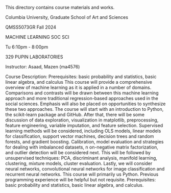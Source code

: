 This directory contains course materials and works.

Columbia University, Graduate School of Art and Sciences

QMSS5073GR Fall 2024

MACHINE LEARNING SOC SCI

Tu 6:10pm - 8:00pm

329 PUPIN LABORATORIES

Instructor: Asaad, Mazen (ma4576)

Course Description: Prerequisites: basic probability and statistics, basic linear algebra, and calculus This course will provide a comprehensive overview of machine learning as it is applied in a number of domains. Comparisons and contrasts will be drawn between this machine learning approach and more traditional regression-based approaches used in the social sciences. Emphasis will also be placed on opportunities to synthesize these two approaches. The course will start with an introduction to Python, the scikit-learn package and GitHub. After that, there will be some discussion of data exploration, visualization in matplotlib, preprocessing, feature engineering, variable imputation, and feature selection. Supervised learning methods will be considered, including OLS models, linear models for classification, support vector machines, decision trees and random forests, and gradient boosting. Calibration, model evaluation and strategies for dealing with imbalanced datasets, n on-negative matrix factorization, and outlier detection will be considered next. This will be followed by unsupervised techniques: PCA, discriminant analysis, manifold learning, clustering, mixture models, cluster evaluation. Lastly, we will consider neural networks, convolutional neural networks for image classification and recurrent neural networks. This course will primarily us Python. Previous programming experience will be helpful but not requisite. Prerequisites: basic probability and statistics, basic linear algebra, and calculus.
